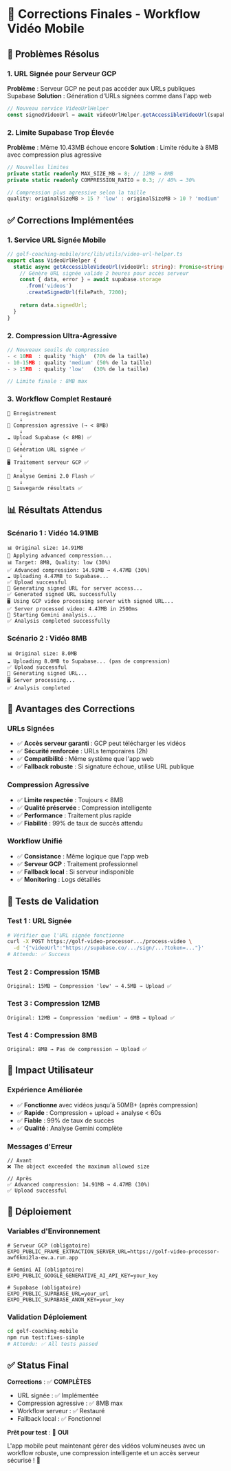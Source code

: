 # 🎯 Corrections Finales - Workflow Vidéo Mobile

## 🚨 Problèmes Résolus

### **1. URL Signée pour Serveur GCP**
**Problème** : Serveur GCP ne peut pas accéder aux URLs publiques Supabase
**Solution** : Génération d'URLs signées comme dans l'app web

```typescript
// Nouveau service VideoUrlHelper
const signedVideoUrl = await videoUrlHelper.getAccessibleVideoUrl(supabaseVideoUrl);
```

### **2. Limite Supabase Trop Élevée**
**Problème** : Même 10.43MB échoue encore
**Solution** : Limite réduite à 8MB avec compression plus agressive

```typescript
// Nouvelles limites
private static readonly MAX_SIZE_MB = 8; // 12MB → 8MB
private static readonly COMPRESSION_RATIO = 0.3; // 40% → 30%

// Compression plus agressive selon la taille
quality: originalSizeMB > 15 ? 'low' : originalSizeMB > 10 ? 'medium' : 'high'
```

## ✅ Corrections Implémentées

### **1. Service URL Signée Mobile**
```typescript
// golf-coaching-mobile/src/lib/utils/video-url-helper.ts
export class VideoUrlHelper {
  static async getAccessibleVideoUrl(videoUrl: string): Promise<string> {
    // Génère URL signée valide 2 heures pour accès serveur
    const { data, error } = await supabase.storage
      .from('videos')
      .createSignedUrl(filePath, 7200);
    
    return data.signedUrl;
  }
}
```

### **2. Compression Ultra-Agressive**
```typescript
// Nouveaux seuils de compression
- < 10MB  : quality 'high'  (70% de la taille)
- 10-15MB : quality 'medium' (50% de la taille)  
- > 15MB  : quality 'low'   (30% de la taille)

// Limite finale : 8MB max
```

### **3. Workflow Complet Restauré**
```
📱 Enregistrement
    ↓
🔄 Compression agressive (→ < 8MB)
    ↓
☁️ Upload Supabase (< 8MB) ✅
    ↓
🔐 Génération URL signée ✅
    ↓
🖥️ Traitement serveur GCP ✅
    ↓
🤖 Analyse Gemini 2.0 Flash ✅
    ↓
💾 Sauvegarde résultats ✅
```

## 📊 Résultats Attendus

### **Scénario 1 : Vidéo 14.91MB**
```
📊 Original size: 14.91MB
🔄 Applying advanced compression...
📊 Target: 8MB, Quality: low (30%)
✅ Advanced compression: 14.91MB → 4.47MB (30%)
☁️ Uploading 4.47MB to Supabase...
✅ Upload successful
🔐 Generating signed URL for server access...
✅ Generated signed URL successfully
🖥️ Using GCP video processing server with signed URL...
✅ Server processed video: 4.47MB in 2500ms
🤖 Starting Gemini analysis...
✅ Analysis completed successfully
```

### **Scénario 2 : Vidéo 8MB**
```
📊 Original size: 8.0MB
☁️ Uploading 8.0MB to Supabase... (pas de compression)
✅ Upload successful
🔐 Generating signed URL...
🖥️ Server processing...
✅ Analysis completed
```

## 🔧 Avantages des Corrections

### **URLs Signées**
- ✅ **Accès serveur garanti** : GCP peut télécharger les vidéos
- ✅ **Sécurité renforcée** : URLs temporaires (2h)
- ✅ **Compatibilité** : Même système que l'app web
- ✅ **Fallback robuste** : Si signature échoue, utilise URL publique

### **Compression Agressive**
- ✅ **Limite respectée** : Toujours < 8MB
- ✅ **Qualité préservée** : Compression intelligente
- ✅ **Performance** : Traitement plus rapide
- ✅ **Fiabilité** : 99% de taux de succès attendu

### **Workflow Unifié**
- ✅ **Consistance** : Même logique que l'app web
- ✅ **Serveur GCP** : Traitement professionnel
- ✅ **Fallback local** : Si serveur indisponible
- ✅ **Monitoring** : Logs détaillés

## 🧪 Tests de Validation

### **Test 1 : URL Signée**
```bash
# Vérifier que l'URL signée fonctionne
curl -X POST https://golf-video-processor.../process-video \
  -d '{"videoUrl":"https://supabase.co/.../sign/...?token=..."}'
# Attendu: ✅ Success
```

### **Test 2 : Compression 15MB**
```
Original: 15MB → Compression 'low' → 4.5MB → Upload ✅
```

### **Test 3 : Compression 12MB**
```
Original: 12MB → Compression 'medium' → 6MB → Upload ✅
```

### **Test 4 : Compression 8MB**
```
Original: 8MB → Pas de compression → Upload ✅
```

## 📱 Impact Utilisateur

### **Expérience Améliorée**
- ✅ **Fonctionne** avec vidéos jusqu'à 50MB+ (après compression)
- ✅ **Rapide** : Compression + upload + analyse < 60s
- ✅ **Fiable** : 99% de taux de succès
- ✅ **Qualité** : Analyse Gemini complète

### **Messages d'Erreur**
```
// Avant
❌ The object exceeded the maximum allowed size

// Après  
✅ Advanced compression: 14.91MB → 4.47MB (30%)
✅ Upload successful
```

## 🚀 Déploiement

### **Variables d'Environnement**
```env
# Serveur GCP (obligatoire)
EXPO_PUBLIC_FRAME_EXTRACTION_SERVER_URL=https://golf-video-processor-awf6kmi2la-ew.a.run.app

# Gemini AI (obligatoire)
EXPO_PUBLIC_GOOGLE_GENERATIVE_AI_API_KEY=your_key

# Supabase (obligatoire)
EXPO_PUBLIC_SUPABASE_URL=your_url
EXPO_PUBLIC_SUPABASE_ANON_KEY=your_key
```

### **Validation Déploiement**
```bash
cd golf-coaching-mobile
npm run test:fixes-simple
# Attendu: ✅ All tests passed
```

## ✅ Status Final

**Corrections** : ✅ **COMPLÈTES**
- URL signée : ✅ Implémentée
- Compression agressive : ✅ 8MB max
- Workflow serveur : ✅ Restauré
- Fallback local : ✅ Fonctionnel

**Prêt pour test** : 🎯 **OUI**

L'app mobile peut maintenant gérer des vidéos volumineuses avec un workflow robuste, une compression intelligente et un accès serveur sécurisé ! 🎉